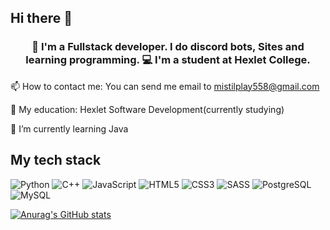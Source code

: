 ## Hi there 👋

### <div align="center">💬 I'm a Fullstack developer. I do discord bots, Sites and learning programming. 💻 I'm a student at Hexlet College.</div>

📫 How to contact me: You can send me email to mistilplay558@gmail.com

🔭 My education: Hexlet Software Development(currently studying)

🌱 I’m currently learning Java

## My tech stack
![Python](https://img.shields.io/badge/Python-3776AB?style=for-the-badge&logo=python&logoColor=white) ![C++](https://img.shields.io/badge/-c++-00599C?logo=cplusplus&logoColor=white&style=for-the-badge) ![JavaScript](https://img.shields.io/badge/JavaScript-F7DF1E?style=for-the-badge&logo=javascript&logoColor=black) ![HTML5](https://img.shields.io/badge/HTML5-E34F26?style=for-the-badge&logo=html5&logoColor=white) ![CSS3](https://img.shields.io/badge/CSS3-1572B6?style=for-the-badge&logo=css3&logoColor=white) ![SASS](https://img.shields.io/badge/Sass-CC6699?style=for-the-badge&logo=sass&logoColor=white) ![PostgreSQL](https://img.shields.io/badge/PostgreSQL-316192?style=for-the-badge&logo=postgresql&logoColor=white) ![MySQL](https://img.shields.io/badge/MySQL-005C84?style=for-the-badge&logo=mysql&logoColor=white)

[![Anurag's GitHub stats](https://github-readme-stats-wheat-nu-29.vercel.app/api?username=Feoor&theme=onedark)](https://github.com/Feoor/github-readme-stats)
<!--
**Feoor/Feoor** is a ✨ _special_ ✨ repository because its `README.md` (this file) appears on your GitHub profile.

Here are some ideas to get you started:

- 🔭 I’m currently working on ...
- 🌱 I’m currently learning ...
- 👯 I’m looking to collaborate on ...
- 🤔 I’m looking for help with ...
- 💬 Ask me about ...
- 📫 How to reach me: ...
- 😄 Pronouns: ...
- ⚡ Fun fact: ...
-->
